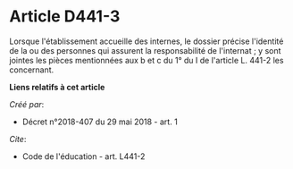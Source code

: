 # Article D441-3

Lorsque l'établissement accueille des internes, le dossier précise l'identité de la ou des personnes qui assurent la
responsabilité de l'internat ; y sont jointes les pièces mentionnées aux b et c du 1° du I de l'article L. 441-2 les
concernant.

**Liens relatifs à cet article**

_Créé par_:

  - Décret n°2018-407 du 29 mai 2018 - art. 1

_Cite_:

  - Code de l'éducation - art. L441-2
